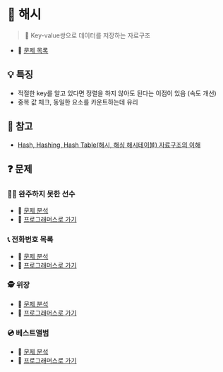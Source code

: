 # 👫 해시
> 🔑 Key-value쌍으로 데이터를 저장하는 자료구조
- 🔖 [문제 목록](https://programmers.co.kr/learn/courses/30/parts/12077)
## 💡 특징
- 적절한 key를 알고 있다면 정렬을 하지 않아도 된다는 이점이 있음 (속도 개선)
- 중복 값 체크, 동일한 요소를 카운트하는데 유리
## 📝 참고
- [Hash, Hashing, Hash Table(해시, 해싱 해시테이블) 자료구조의 이해](https://velog.io/@cyranocoding/Hash-Hashing-Hash-Table%ED%95%B4%EC%8B%9C-%ED%95%B4%EC%8B%B1-%ED%95%B4%EC%8B%9C%ED%85%8C%EC%9D%B4%EB%B8%94-%EC%9E%90%EB%A3%8C%EA%B5%AC%EC%A1%B0%EC%9D%98-%EC%9D%B4%ED%95%B4-6ijyonph6o)
## ❓ 문제
### 🏃‍♂️ 완주하지 못한 선수 
- 👀 [문제 분석](https://github.com/qus0in/coding_test_2020/wiki/1.1.1.-%EC%99%84%EC%A3%BC%ED%95%98%EC%A7%80-%EB%AA%BB%ED%95%9C-%EC%84%A0%EC%88%98)
- 🔗 [프로그래머스로 가기](https://programmers.co.kr/learn/courses/30/lessons/42576)
### 📞 전화번호 목록
- 👀 [문제 분석](https://github.com/qus0in/coding_test_2020/wiki/1.1.2.-%EC%A0%84%ED%99%94%EB%B2%88%ED%98%B8-%EB%AA%A9%EB%A1%9D)
- 🔗 [프로그래머스로 가기](https://programmers.co.kr/learn/courses/30/lessons/42577)
### 🕵️ 위장
- 👀 [문제 분석](https://github.com/qus0in/coding_test_2020/wiki/1.1.3.-위장)
- 🔗 [프로그래머스로 가기](https://programmers.co.kr/learn/courses/30/lessons/42578)
### 💿 베스트앨범
- 👀 [문제 분석](https://github.com/qus0in/coding_test_2020/wiki/1.1.4.-베스트앨범)
- 🔗 [프로그래머스로 가기](https://programmers.co.kr/learn/courses/30/lessons/42579)